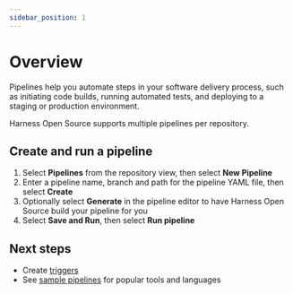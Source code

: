 ```yaml
---
sidebar_position: 1
---
```


# Overview

Pipelines help you automate steps in your software delivery process, such as initiating code builds, running automated tests, and deploying to a staging or production environment.

Harness Open Source supports multiple pipelines per repository.

## Create and run a pipeline

1. Select **Pipelines** from the repository view, then select **New Pipeline**
2. Enter a pipeline name, branch and path for the pipeline YAML file, then select **Create**
3. Optionally select **Generate** in the pipeline editor to have Harness Open Source build your pipeline for you
4. Select **Save and Run**, then select **Run pipeline**

## Next steps

- Create [triggers](triggers)
- See [sample pipelines](/docs/category/samples) for popular tools and languages